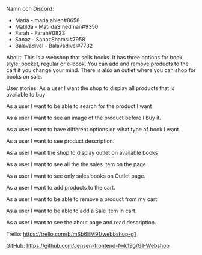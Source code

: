 Namn och Discord: 
- Maria - maria.ahlen#8658
- Matilda - MatildaSmedman#9350
- Farah - Farah#0823
- Sanaz - SanazShamsi#7958
- Balavadivel - Balavadivel#7732


About: 
This is a webshop that sells books. 
It has three options for book style: pocket, regular or e-book.
You can add and remove products to the cart if you change your mind. 
There is also an outlet where you can shop for books on sale. 


User stories: 
As a user I want the shop to display all products that is available to buy

As a user I want to be able to search for the product I want

As a user I want to see an image of the product before I buy it.

As a user I want to have different options on what type of book I want.

As a user I want to see product description.

As a user I want the shop to display outlet on available books

As a user I want to see all the the sales item on the page.

As a user I want to see only sales books on Outlet page.

As a user I want to add products to the cart.

As a user I want to be able to remove a product from my cart

As a user I want to be able to add a Sale item in cart.

As a user I want to see the about page and read description.


Trello:
https://trello.com/b/mSb6EM91/webbshop-g1

GitHub: 
https://github.com/Jensen-frontend-fwk19g/G1-Webshop